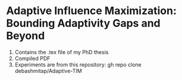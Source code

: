 # Adaptive Influence Maximization: Bounding Adaptivity Gaps and Beyond

1. Contains the .tex file of my PhD thesis
2. Compiled PDF
3. Experiments are from this repository: gh repo clone debashmitap/Adaptive-TIM
